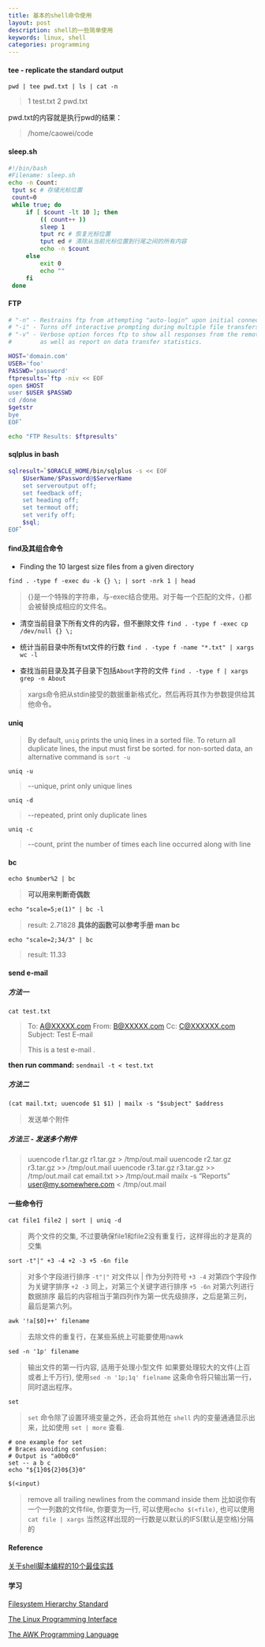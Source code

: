 ```yaml
---
title: 基本的shell命令使用
layout: post
description: shell的一些简单使用
keywords: linux, shell
categories: programming
---
```


####  tee - replicate the standard output

```
pwd | tee pwd.txt | ls | cat -n
```
>1  test.txt
>2  pwd.txt
 
pwd.txt的内容就是执行pwd的结果：
>/home/caowei/code

#### sleep.sh
``` bash
#!/bin/bash
#Filename: sleep.sh
echo -n Count:
 tput sc # 存储光标位置
 count=0
 while true; do
     if [ $count -lt 10 ]; then
         (( count++ ))
         sleep 1
         tput rc # 恢复光标位置
         tput ed # 清除从当前光标位置到行尾之间的所有内容
         echo -n $count
     else
         exit 0
         echo ""
     fi
 done
```

#### FTP

``` bash
# "-n" - Restrains ftp from attempting "auto-login" upon initial connection.
# "-i" - Turns off interactive prompting during multiple file transfers.
# "-v" - Verbose option forces ftp to show all responses from the remote server,
#        as well as report on data transfer statistics.

HOST='domain.com'
USER='foo'
PASSWD='password'
ftpresults=`ftp -niv << EOF
open $HOST
user $USER $PASSWD
cd /done
$getstr
bye
EOF`

echo "FTP Results: $ftpresults"
```

#### sqlplus in bash

``` bash
sqlresult=`$ORACLE_HOME/bin/sqlplus -s << EOF
    $UserName/$Password@$ServerName
    set serveroutput off;
    set feedback off;
    set heading off;
    set termout off;
    set verify off;
    $sql;
EOF`
```

#### find及其组合命令
- Finding the 10 largest size files from a given directory

`find . -type f -exec du -k {} \; | sort -nrk 1 | head`

 >{}是一个特殊的字符串，与-exec结合使用。对于每一个匹配的文件，{}都会被替换成相应的文件名。

- 清空当前目录下所有文件的内容，但不删除文件
`find . -type f -exec cp /dev/null {} \;`

- 统计当前目录中所有txt文件的行数
`find . -type f -name "*.txt" | xargs wc -l`

- 查找当前目录及其子目录下包括`About`字符的文件
`find . -type f | xargs grep -n About`
>xargs命令把从stdin接受的数据重新格式化，然后再将其作为参数提供给其他命令。

#### uniq
>By default, `uniq` prints the uniq lines in a sorted file. To return all duplicate lines, the input must first be sorted. for non-sorted data, an alternative command is `sort -u`

`uniq -u`
>--unique, print only unique lines

`uniq -d`
>--repeated, print only duplicate lines

`uniq -c`
>--count, print the number of times each line occurred along with line

#### bc
`echo $number%2 | bc`
>**可以用来判断奇偶数**

`echo "scale=5;e(1)" | bc -l`
>result: 2.71828
>**具体的函数可以参考手册 man bc**

`echo "scale=2;34/3" | bc`
>result: 11.33

#### send e-mail
##### 方法一
`cat test.txt`
> To: A@XXXXX.com
From: B@XXXXX.com
Cc: C@XXXXXX.com
Subject: Test E-mail
>
>This is a test e-mail
.

**then run command:**
`sendmail -t < test.txt`

##### 方法二
`(cat mail.txt; uuencode $1 $1) | mailx -s "$subject" $address`
>发送单个附件

##### 方法三 - 发送多个附件
>uuencode r1.tar.gz r1.tar.gz > /tmp/out.mail
 uuencode r2.tar.gz r3.tar.gz >> /tmp/out.mail
uuencode r3.tar.gz r3.tar.gz >> /tmp/out.mail
cat email.txt >> /tmp/out.mail
mailx -s “Reports” user@my.somewhere.com < /tmp/out.mail

#### 一些命令行
`cat file1 file2 | sort | uniq -d`
>两个文件的交集, 不过要确保file1和file2没有重复行，这样得出的才是真的交集

`sort -t"|" +3 -4 +2 -3 +5 -6n file `
>对多个字段进行排序
`-t"|"` 对文件以 | 作为分列符号
`+3 -4` 对第四个字段作为关键字排序
`+2 -3` 同上，对第三个关键字进行排序
`+5 -6n` 对第六列进行数据排序
最后的内容相当于第四列作为第一优先级排序，之后是第三列，最后是第六列。

`awk '!a[$0]++' filename`
>去除文件的重复行，在某些系统上可能要使用nawk

`sed -n '1p' filename`
>输出文件的第一行内容, 适用于处理小型文件
>如果要处理较大的文件(上百或者上千万行), 使用`sed -n '1p;1q' fielname`
>这条命令将只输出第一行，同时退出程序。

`set`
>`set` 命令除了设置环境变量之外，还会将其他在 `shell` 内的变量通通显示出来，比如使用 `set | more` 查看.

```
# one example for set
# Braces avoiding confusion:
# Output is "a0b0c0"
set -- a b c
echo "${1}0${2}0${3}0"
```

`$(<input)`
>remove all trailing newlines from the command inside them
>比如说你有一个一列数的文件file, 你要变为一行, 可以使用`echo $(<file)`, 也可以使用`cat file | xargs`
>当然这样出现的一行数是以默认的IFS(默认是空格)分隔的

#### Reference
[关于shell脚本编程的10个最佳实践](http://blog.jobbole.com/16604/)

#### 学习
[Filesystem Hierarchy Standard](http://www.pathname.com/fhs/)

[The Linux Programming Interface](http://man7.org/tlpi/)

[The AWK Programming Language](http://plan9.bell-labs.com/cm/cs/awkbook/)
